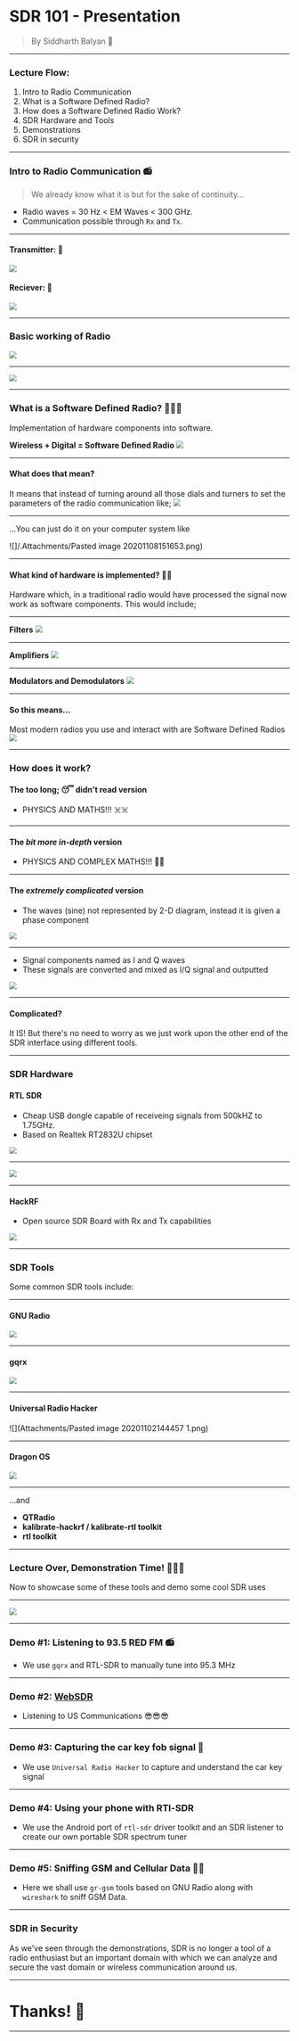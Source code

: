 # SDR 101 - Presentation
> By Siddharth Balyan 🥸

---
### Lecture Flow:
1. Intro to Radio Communication
2. What is a Software Defined Radio?
3. How does a Software Defined Radio Work?
4. SDR Hardware and Tools
5. Demonstrations
6. SDR in security
---
### Intro to Radio Communication 📻

> We already know what it is but for the sake of continuity...
- Radio waves = 30 Hz < EM Waves < 300 GHz.
- Communication possible through `Rx` and `Tx`.

---
#### Transmitter: 📶
<img src="Attachments/Pasted image 20201108121215.png" style="zoom:80%;" />

#### Reciever: 📶
<img src="Attachments/Pasted image 20201108121304.png" style="zoom:80%;" />

---
### Basic working of Radio 
<img src="Attachments/Pasted image 20201108165056.png" style="zoom:80%;" />

---
<img src="Attachments/Pasted image 20201111214818.png" style="zoom:80%;" />

---

### What is a Software Defined Radio? 🧑🏿‍💻
Implementation of hardware components into software.

**Wireless + Digital = Software Defined Radio**
<img src="Attachments/Pasted image 20201108124641.png" style="zoom:80%;" />

---

#### What does that mean?
It means that instead of turning around all those dials and turners to set the parameters of the radio communication like;
<img src="Attachments/Pasted image 20201108125754.png" style="zoom:80%;" /> 

---
...You can just do it on your computer system like

![]/.Attachments/Pasted image 20201108151653.png) 

---

#### What kind of hardware is implemented? 🤷‍♂️
Hardware which, in a traditional radio would have processed the signal now work as software components. This would include;

---

**Filters**
<img src="Attachments/Pasted image 20201108153259.png" style="zoom:80%;" />

---
**Amplifiers**
<img src="Attachments/Pasted image 20201108153357.png" style="zoom:80%;" />

---
**Modulators and Demodulators**
<img src="Attachments/Pasted image 20201108153452.png" style="zoom:80%;" />

---
#### So this means...
Most modern radios you use and interact with are Software Defined Radios
<img src="Attachments/Pasted image 20201108154937.png" style="zoom:80%;" />

---
### How does it work?
#### The too long; 😴 didn't read version

- PHYSICS AND MATHS!!! ☠️☠️

---

#### The *bit more in-depth* version

- PHYSICS AND COMPLEX MATHS!!! 🤡🤡

---

#### The *extremely complicated* version
- The waves (sine) not represented by 2-D diagram, instead it is given a phase component
<img src="Attachments/Pasted image 20201108164058.png" style="zoom:80%;" />

---

- Signal components named as I and Q waves
- These signals are converted and mixed as I/Q signal and outputted
<img src="Attachments/Pasted image 20201108164429.png" style="zoom:80%;" />

---

#### Complicated? 
It IS!
But there's no need to worry as we just work upon the other end of the SDR interface using different tools.

---
### SDR Hardware
#### RTL SDR 
- Cheap USB dongle capable of receiveing signals from 500kHZ to 1.75GHz.
- Based on Realtek RT2832U chipset 
 <img src="Attachments/IMG_20201108_170507.jpg" style="zoom:80%;" />

---

<img src="Attachments/IMG_20201108_170413.jpg" style="zoom:80%;" />

---
#### HackRF
- Open source SDR Board with Rx and Tx capabilities
<img src="Attachments/IMG_20201108_180133.jpg" style="zoom:80%;" />

---
### SDR Tools
Some common SDR tools include:

---

#### GNU Radio
<img src="Attachments/Pasted image 20201108185005.png" style="zoom:80%;" />

---
#### gqrx
<img src="Attachments/Pasted image 20201108151653 1.png" style="zoom:80%;" />

---
#### Universal Radio Hacker
![](Attachments/Pasted image 20201102144457 1.png)

---
#### Dragon OS
<img src="Attachments/Pasted image 20201111232319.png" style="zoom:80%;" />

---
...and
- **QTRadio**
- **kalibrate-hackrf / kalibrate-rtl toolkit**
- **rtl toolkit**

---
### Lecture Over, Demonstration Time! 👨🏽‍💻
Now to showcase some of these tools and demo some cool SDR uses

---
<img src="Attachments/Pasted image 20201108181219.png" style="zoom:80%;" />

---
### Demo #1: Listening to 93.5 RED FM 📻
- We use `gqrx` and RTL-SDR to manually tune into 95.3 MHz

---
### Demo #2: [WebSDR](http://69.27.184.62:8901/)
- Listening to US Communications 😎😎😎

---
### Demo #3: Capturing the car key fob signal 🚗
- We use `Universal Radio Hacker` to capture and understand the car key signal 

---
### Demo #4: Using your phone with RTl-SDR
- We use the Android port of `rtl-sdr` driver toolkit and an SDR listener to create our own portable SDR spectrum tuner

---
### Demo #5: Sniffing GSM and Cellular Data 📱📶
- Here we shall use `gr-gsm` tools based on GNU Radio along with `wireshark` to sniff GSM Data.

---
### SDR in Security
As we've seen through the demonstrations, SDR is no longer a tool of a radio enthusiast but an important domain with which we can analyze and secure the vast domain or wireless communication around us.

---
# Thanks! 🙏

---

